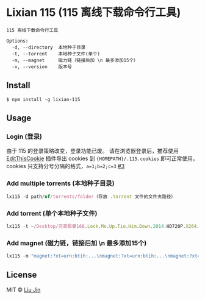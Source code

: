 # Lixian 115 (115 离线下载命令行工具)

```
115 离线下载命令行工具

Options:
  -d, --directory  本地种子目录
  -t, --torrent    本地种子文件(单个)
  -m, --magnet     磁力链（链接后加 \n 最多添加15个）
  -v, --version    版本号
```

## Install

```
$ npm install -g lixian-115
```

## Usage

### Login (登录)
由于 115 的登录策略改变，登录功能已废。
请在浏览器登录后，推荐使用 [EditThisCookie](http://www.editthiscookie.com/) 插件导出 cookies 到 `{HOMEPATH}/.115.cookies` 即可正常使用。cookies 只支持分号分隔的格式，`a=1;b=2;c=3` [#3](https://github.com/coolzilj/lixian-115/issues/3)

### Add multiple torrents (本地种子目录)
```js
lx115 -d path/of/torrents/folder（存放 .torrent 文件的文件夹路径）
```

### Add torrent (单个本地种子文件)
```js
lx115 -t ~/Desktop/完美假妻168.Lock.Me.Up.Tie.Him.Down.2014.HD720P.X264.AAC.chinese.CHS.Mp4Ba.torrent
```

### Add magnet (磁力链，链接后加 \n 最多添加15个)
```js
lx115 -m "magnet:?xt=urn:btih:...\nmagnet:?xt=urn:btih:...\nmagnet:?xt=urn:btih:...\nmagnet:?xt=urn:btih:..."
```

## License

MIT © [Liu Jin](http://liujin.me)
